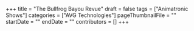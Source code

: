 +++
title = "The Bullfrog Bayou Revue"
draft = false
tags = ["Animatronic Shows"]
categories = ["AVG Technologies"]
pageThumbnailFile = ""
startDate = ""
endDate = ""
contributors = []
+++
